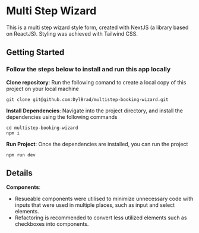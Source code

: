 # Multi Step Wizard

This is a multi step wizard style form, created with NextJS (a library based on ReactJS). Styling was achieved with Tailwind CSS.

## Getting Started

### Follow the steps below to install and run this app locally

**Clone repository**: Run the following comand to create a local copy of this project on your local machine

```shell
git clone git@github.com:DylBrad/multistep-booking-wizard.git

```

**Install Dependencies**: Navigate into the project directory, and install the dependencies using the following commands

```shell
cd multistep-booking-wizard
npm i

```

**Run Project**: Once the dependencies are installed, you can run the project

```shell
npm run dev

```

## Details

**Components**:

- Resueable components were utilised to minimize unnecessary code with inputs that were used in multiple places, such as input and select elements.
- Refactoring is recommended to convert less utilized elements such as checkboxes into components.
